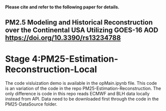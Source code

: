 #### Please cite and refer to the following paper for details.
## PM2.5 Modeling and Historical Reconstruction over the Continental USA Utilizing GOES-16 AOD https://doi.org/10.3390/rs13234788 

# Stage 4:PM25-Estimation-Reconstruction-Local
The code visluization demo is available in the opMain.ipynb file.
This code is an variation of the code in the repo PM25-Estimation-Reconstruction. 
The only difference is code in this repo reads ECMWF and BLH data locally instead from API. 
Data need to be downloaded first through the code in the PM25-DataSource folder.
